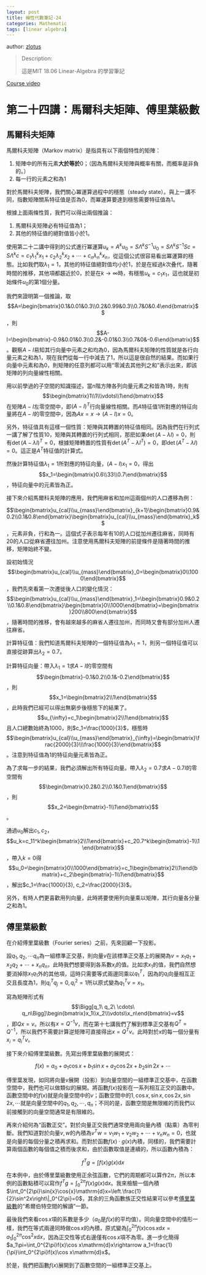 ```yaml
---
layout: post
title: 線性代數筆記-24
categories: Mathematic
tags: [linear algebra]
---
```


author: [zlotus](https://github.com/zlotus/notes-linear-algebra)

> Description:
>
> 這是MIT 18.06 Linear-Algebra 的學習筆記	

[Course video](https://www.youtube.com/watch?v=QVKj3LADCnA&list=PLE7DDD91010BC51F8&index=25&ab_channel=MITOpenCourseWare)

<!-- more -->

# 第二十四講：馬爾科夫矩陣、傅里葉級數

## 馬爾科夫矩陣

馬爾科夫矩陣（Markov matrix）是指具有以下兩個特性的矩陣：

1. 矩陣中的所有元素**大於等於**$0$；（因為馬爾科夫矩陣與概率有關，而概率是非負的。）
2. 每一行的元素之和為$1$

對於馬爾科夫矩陣，我們關心冪運算過程中的穩態（steady state）。與上一講不同，指數矩陣關系特征值是否為$0$，而冪運算要達到穩態需要特征值為$1$。

根據上面兩條性質，我們可以得出兩個推論：

1. 馬爾科夫矩陣必有特征值為$1$；
2. 其他的特征值的絕對值皆小於$1$。

使用第二十二講中得到的公式進行冪運算$u_k=A^ku_0=S\Lambda^kS^{-1}u_0=S\Lambda^kS^{-1}Sc=S\Lambda^kc=c_1\lambda_1^kx_1+c_2\lambda_2^kx_2+\cdots+c_n\lambda_n^kx_n$，從這個公式很容易看出冪運算的穩態。比如我們取$\lambda_1=1$，其他的特征值絕對值均小於$1$，於是在經過$k$次叠代，隨著時間的推移，其他項都趨近於$0$，於是在$k\to\infty$時，有穩態$u_k=c_1x_1$，這也就是初始條件$u_0$的第$1$個分量。

我們來證明第一個推論，取$$A=\begin{bmatrix}0.1&0.01&0.3\\0.2&0.99&0.3\\0.7&0&0.4\end{bmatrix}$$，則$$A-I=\begin{bmatrix}-0.9&0.01&0.3\\0.2&-0.01&0.3\\0.7&0&-0.6\end{bmatrix}$$。觀察$A-I$易知其行向量中元素之和均為$0$，因為馬爾科夫矩陣的性質就是各行向量元素之和為$1$，現在我們從每一行中減去了$1$，所以這是很自然的結果。而如果行向量中元素和為$0$，則矩陣的任意列都可以用“零減去其他列之和”表示出來，即該矩陣的列向量線性相關。

用以前學過的子空間的知識描述，當$n$階方陣各列向量元素之和皆為$1$時，則有$$\begin{bmatrix}1\\1\\\vdots\\1\end{bmatrix}$$在矩陣$A-I$左零空間中，即$(A-I)^T$行向量線性相關。而$A$特征值$1$所對應的特征向量將在$A-I$的零空間中，因為$Ax=x\rightarrow(A-I)x=0$。

另外，特征值具有這樣一個性質：矩陣與其轉置的特征值相同。因為我們在行列式一講了解了性質10，矩陣與其轉置的行列式相同，那麽如果$\det(A-\lambda I)=0$，則有$\det(A-\lambda I)^T=0$，根據矩陣轉置的性質有$\det(A^T-\lambda I^T)=0$，即$\det(A^T-\lambda I)=0$。這正是$A^T$特征值的計算式。

然後計算特征值$\lambda_1=1$所對應的特征向量，$(A-I)x_1=0$，得出$$x_1=\begin{bmatrix}0.6\\33\\0.7\end{bmatrix}$$，特征向量中的元素皆為正。

接下來介紹馬爾科夫矩陣的應用，我們用麻省和加州這兩個州的人口遷移為例：

$$\begin{bmatrix}u_{cal}\\u_{mass}\end{bmatrix}_{k+1}\begin{bmatrix}0.9&0.2\\0.1&0.8\end{bmatrix}\begin{bmatrix}u_{cal}\\u_{mass}\end{bmatrix}_k$$，元素非負，行和為一。這個式子表示每年有$10%$的人口從加州遷往麻省，同時有$20%$的人口從麻省遷往加州。注意使用馬爾科夫矩陣的前提條件是隨著時間的推移，矩陣始終不變。

設初始情況$$\begin{bmatrix}u_{cal}\\u_{mass}\end{bmatrix}_0=\begin{bmatrix}0\\1000\end{bmatrix}$$，我們先來看第一次遷徙後人口的變化情況：$$\begin{bmatrix}u_{cal}\\u_{mass}\end{bmatrix}_1=\begin{bmatrix}0.9&0.2\\0.1&0.8\end{bmatrix}\begin{bmatrix}0\\1000\end{bmatrix}=\begin{bmatrix}200\\800\end{bmatrix}$$，隨著時間的推移，會有越來越多的麻省人遷往加州，而同時又會有部分加州人遷往麻省。

計算特征值：我們知道馬爾科夫矩陣的一個特征值為$\lambda_1=1$，則另一個特征值可以直接從跡算出$\lambda_2=0.7$。

計算特征向量：帶入$\lambda_1=1$求$A-I$的零空間有$$\begin{bmatrix}-0.1&0.2\\0.1&-0.2\end{bmatrix}$$，則$$x_1=\begin{bmatrix}2\\1\end{bmatrix}$$，此時我們已經可以得出無窮步後穩態下的結果了。$$u_{\infty}=c_1\begin{bmatrix}2\\1\end{bmatrix}$$且人口總數始終為$1000$，則$c_1=\frac{1000}{3}$，穩態時$$\begin{bmatrix}u_{cal}\\u_{mass}\end{bmatrix}_{\infty}=\begin{bmatrix}\frac{2000}{3}\\\frac{1000}{3}\end{bmatrix}$$。注意到特征值為$1$的特征向量元素皆為正。

為了求每一步的結果，我們必須解出所有特征向量。帶入$\lambda_2=0.7$求$A-0.7I$的零空間有$$\begin{bmatrix}0.2&0.2\\0.1&0.1\end{bmatrix}$$，則$$x_2=\begin{bmatrix}-1\\1\end{bmatrix}$$。

通過$u_0$解出$c_1, c_2$，$$u_k=c_11^k\begin{bmatrix}2\\1\end{bmatrix}+c_20.7^k\begin{bmatrix}-1\\1\end{bmatrix}$$，帶入$k=0$得$$u_0=\begin{bmatrix}0\\1000\end{bmatrix}=c_1\begin{bmatrix}2\\1\end{bmatrix}+c_2\begin{bmatrix}-1\\1\end{bmatrix}$$，解出$c_1=\frac{1000}{3}, c_2=\frac{2000}{3}$。

另外，有時人們更喜歡用列向量，此時將要使用列向量乘以矩陣，其行向量各分量之和為$1$。

## 傅里葉級數

在介紹傅里葉級數（Fourier series）之前，先來回顧一下投影。

設$q_1,q_2,\cdots q_n$為一組標準正交基，則向量$v$在該標準正交基上的展開為$v=x_1q_1+x_2q_2+\cdots+x_nq_n$，此時我們想要得到各系數$x_i$的值。比如求$x_1$的值，我們自然想要消掉除$x_1q_1$外的其他項，這時只需要等式兩邊同乘以$q_1^T$，因為的$q_i$向量相互正交且長度為$1$，則$q_i^Tq_j=0, q_i^2=1$所以原式變為$q_1^Tv=x_1$。

寫為矩陣形式有$$\Bigg[q_1\ q_2\ \cdots\ q_n\Bigg]\begin{bmatrix}x_1\\x_2\\\vdots\\x_n\end{bmatrix}=v$$，即$Qx=v$。所以有$x=Q^{-1}v$，而在第十七講我們了解到標準正交基有$Q^T=Q^{-1}$，所以我們不需要計算逆矩陣可直接得出$x=Q^Tv$。此時對於$x$的每一個分量有$x_i=q_i^Tv$。

接下來介紹傅里葉級數。先寫出傅里葉級數的展開式：

$$
f(x)=a_0+a_1\cos x+b_1\sin x+a_2\cos 2x+b_2\sin 2x+\cdots
$$

傅里葉发現，如同將向量$v$展開（投影）到向量空間的一組標準正交基中，在函數空間中，我們也可以做類似的展開。將函數$f(x)$投影在一系列相互正交的函數中。函數空間中的$f(x)$就是向量空間中的$v$；函數空間中的$1,\cos x,\sin x,\cos 2x,\sin 2x,\cdots$就是向量空間中的$q_1,q_2,\cdots,q_n$；不同的是，函數空間是無限維的而我們以前接觸到的向量空間通常是有限維的。

再來介紹何為“函數正交”。對於向量正交我們通常使用兩向量內積（點乘）為零判斷。我們知道對於向量$v,w$的內積為$v^Tw=v_1w_1+v_2w_2+\cdots+v_nw_n=0$，也就是向量的每個分量之積再求和。而對於函數$f(x)\cdot g(x)$內積，同樣的，我們需要計算兩個函數的每個值之積而後求和，由於函數取值是連續的，所以函數內積為：

$$f^Tg=\int f(x)g(x)\mathrm{d}x$$

在本例中，由於傅里葉級數使用正余弦函數，它們的周期都可以算作$2\pi$，所以本例的函數點積可以寫作$f^Tg=\int_0^{2\pi}f(x)g(x)\mathrm{d}x$。我來檢驗一個內積$\int_0^{2\pi}\sin{x}\cos{x}\mathrm{d}x=\left.\frac{1}{2}\sin^2x\right\|_0^{2\pi}=0$，其余的三角函數族正交性結果可以參考[傅里葉級數](https://zh.wikipedia.org/wiki/%E5%82%85%E9%87%8C%E5%8F%B6%E7%BA%A7%E6%95%B0)的“希爾伯特空間的解讀”一節。

最後我們來看$\cos x$項的系數是多少（$a_0$是$f(x)$的平均值）。同向量空間中的情形一樣，我們在等式兩邊同時做$\cos x$的內積，原式變為$\int_0^{2\pi}f(x)\cos x\mathrm{d}x=a_1\int_0^{2\pi}\cos^2x\mathrm{d}x$，因為正交性等式右邊僅有$\cos x$項不為零。進一步化簡得$a_1\pi=\int_0^{2\pi}f(x)\cos x\mathrm{d}x\rightarrow a_1=\frac{1}{\pi}\int_0^{2\pi}f(x)\cos x\mathrm{d}x$。

於是，我們把函數$f(x)$展開到了函數空間的一組標準正交基上。
